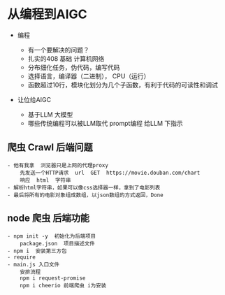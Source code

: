 # 从编程到AIGC

- 编程
   - 有一个要解决的问题？
   - 扎实的408 基础 计算机网络
   - 分布细化任务，伪代码，编写代码
   - 选择语言，编译器（二进制）， CPU（运行）
   - 函数超过10行，模块化划分为几个子函数，有利于代码的可读性和调试

- 让位给AIGC
    - 基于LLM 大模型
    - 哪些传统编程可以被LLM取代 prompt编程
    给LLM 下指示


## 爬虫 Crawl 后端问题
    - 他有我拿  浏览器只是上网的代理proxy
        先发送一个HTTP请求  url  GET  https://movie.douban.com/chart
        响应  html  字符串 
    - 解析html字符串，如果可以像css选择器一样，拿到了电影列表
    - 最后将所有的电影对象组成数组，以json数组的方式返回，Done    

## node 爬虫 后端功能
    - npm init -y  初始化为后端项目
        package.json  项目描述文件 
    - npm i  安装第三方包
    - require     
    - main.js 入口文件
        安排流程 
        npm i request-promise
        npm i cheerio 前端爬虫 i为安装
        